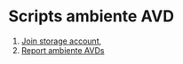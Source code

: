# Scripts ambiente AVD

1. [Join storage account](./join_storage_account.ps1),
2. [Report ambiente AVDs](./report_avd.ps1)